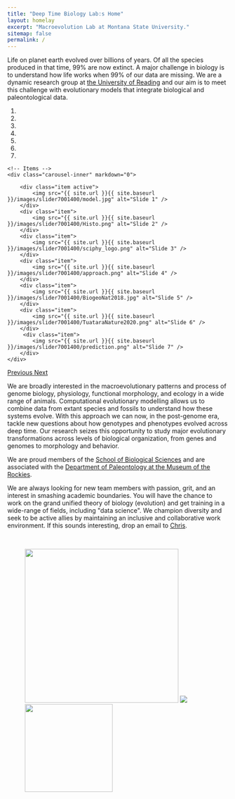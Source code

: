 ```yaml
---
title: "Deep Time Biology Lab:s Home"
layout: homelay
excerpt: "Macroevolution Lab at Montana State University."
sitemap: false
permalink: /
---
```



Life on planet earth evolved over billions of years. Of all the species produced in that time, 99% are now extinct. A major challenge in biology is to understand how life works when 99% of our data are missing. We are a dynamic research group at [the University of Reading](http://www.reading.ac.uk/) and our aim is to meet this challenge with evolutionary models that integrate biological and paleontological data.

<div markdown="0" id="carousel" class="carousel slide" data-ride="carousel" data-interval="5000" data-pause="hover" >
    <!-- Menu -->
    <ol class="carousel-indicators">
        <li data-target="#carousel" data-slide-to="0" class="active"></li>
        <li data-target="#carousel" data-slide-to="1"></li>
        <li data-target="#carousel" data-slide-to="2"></li>
        <li data-target="#carousel" data-slide-to="3"></li>
        <li data-target="#carousel" data-slide-to="4"></li>
        <li data-target="#carousel" data-slide-to="5"></li>
        <li data-target="#carousel" data-slide-to="6"></li>
    </ol>

    <!-- Items -->
    <div class="carousel-inner" markdown="0">

        <div class="item active">
            <img src="{{ site.url }}{{ site.baseurl }}/images/slider7001400/model.jpg" alt="Slide 1" />
        </div>
        <div class="item">
            <img src="{{ site.url }}{{ site.baseurl }}/images/slider7001400/Histo.png" alt="Slide 2" />
        </div>
        <div class="item">
            <img src="{{ site.url }}{{ site.baseurl }}/images/slider7001400/sciphy_logo.png" alt="Slide 3" />
        </div>
        <div class="item">
            <img src="{{ site.url }}{{ site.baseurl }}/images/slider7001400/approach.png" alt="Slide 4" />
        </div>
        <div class="item">
            <img src="{{ site.url }}{{ site.baseurl }}/images/slider7001400/BiogeoNat2018.jpg" alt="Slide 5" />
        </div>
        <div class="item">
            <img src="{{ site.url }}{{ site.baseurl }}/images/slider7001400/TuataraNature2020.png" alt="Slide 6" />
        </div>       
         <div class="item">
            <img src="{{ site.url }}{{ site.baseurl }}/images/slider7001400/prediction.png" alt="Slide 7" />
        </div>
    </div>
  <a class="left carousel-control" href="#carousel" role="button" data-slide="prev">
    <span class="glyphicon glyphicon-chevron-left" aria-hidden="true"></span>
    <span class="sr-only">Previous</span>
  </a>
  <a class="right carousel-control" href="#carousel" role="button" data-slide="next">
    <span class="glyphicon glyphicon-chevron-right" aria-hidden="true"></span>
    <span class="sr-only">Next</span>
  </a>
</div>


We are broadly interested in the macroevolutionary patterns and process of genome biology, physiology, functional morphology, and ecology in a wide range of animals. Computational evolutionary modelling allows us to combine data from extant species and fossils to understand how these systems evolve. With this approach we can now, in the post-genome era, tackle new questions about how genotypes and phenotypes evolved across deep time. Our research seizes this opportunity to study major evolutionary transformations across levels of biological organization, from genes and genomes to morphology and behavior.

We are proud members of the [School of Biological Sciences](http://www.reading.ac.uk/biologicalsciences/) and are associated with the [Department of Paleontology at the Museum of the Rockies](https://museumoftherockies.org/research/paleontology/).

We are always looking for new team members with passion, grit, and an interest in smashing academic boundaries. You will have the chance to work on the grand unified theory of biology (evolution) and get training in a wide-range of fields, including "data science". We champion diversity and seek to be active allies by maintaining an inclusive and collaborative work environment. If this sounds interesting, drop an email to <a href="mailto:c.l.organ@reading.ac.uk">Chris</a>.
<p>&nbsp;</p>
<figure class="fourth">
  <img src="{{ site.url }}{{ site.baseurl }}/images/logopic/UofR_logo.svg" width='350'>
  <img src="{{ site.url }}{{ site.baseurl }}/images/logopic/space.jpg">
  <img src="{{ site.url }}{{ site.baseurl }}/images/logopic/MOR_Logo.jpg" width='200'>
</figure>
